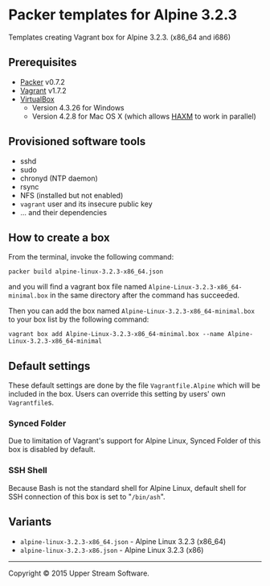 # Packer templates for Alpine 3.2.3

Templates creating Vagrant box for Alpine 3.2.3. (x86_64 and i686)

## Prerequisites

* [Packer] v0.7.2
* [Vagrant] v1.7.2
* [VirtualBox]
	* Version 4.3.26 for Windows
	* Version 4.2.8 for Mac OS X (which allows [HAXM] to work in parallel)

[Packer]: https://www.packer.io/ "Packer by HashiCorp"
[Vagrant]: https://www.vagrantup.com/ "Vagrant"
[VirtualBox]: https://www.virtualbox.org/ "Oracle VM VirtualBox"
[HAXM]: https://software.intel.com/en-us/android/articles/intel-hardware-accelerated-execution-manager
        "Intel&reg; Hardware Accelerated Execution Manager"

## Provisioned software tools

* sshd
* sudo
* chronyd (NTP daemon)
* rsync
* NFS (installed but not enabled)
* `vagrant` user and its insecure public key
* ... and their dependencies

## How to create a box

From the terminal, invoke the following command:

	packer build alpine-linux-3.2.3-x86_64.json

and you will find a vagrant box file named `Alpine-Linux-3.2.3-x86_64-minimal.box`
in the same directory after the command has succeeded.

Then you can add the box named `Alpine-Linux-3.2.3-x86_64-minimal.box` to your box list
by the following command:

	vagrant box add Alpine-Linux-3.2.3-x86_64-minimal.box --name Alpine-Linux-3.2.3-x86_64-minimal

## Default settings

These default settings are done by the file `Vagrantfile.Alpine` which will be included in the box.
Users can override this setting by users' own `Vagrantfile`s.

### Synced Folder

Due to limitation of Vagrant's support for Alpine Linux, Synced Folder of this box is disabled by default.

### SSH Shell

Because Bash is not the standard shell for Alpine Linux, default shell for SSH connection of this box
is set to "`/bin/ash`".

## Variants

* `alpine-linux-3.2.3-x86_64.json` - Alpine Linux 3.2.3 (x86_64)
* `alpine-linux-3.2.3-x86.json` - Alpine Linux 3.2.3 (x86)

- - -

Copyright &copy; 2015 Upper Stream Software.
